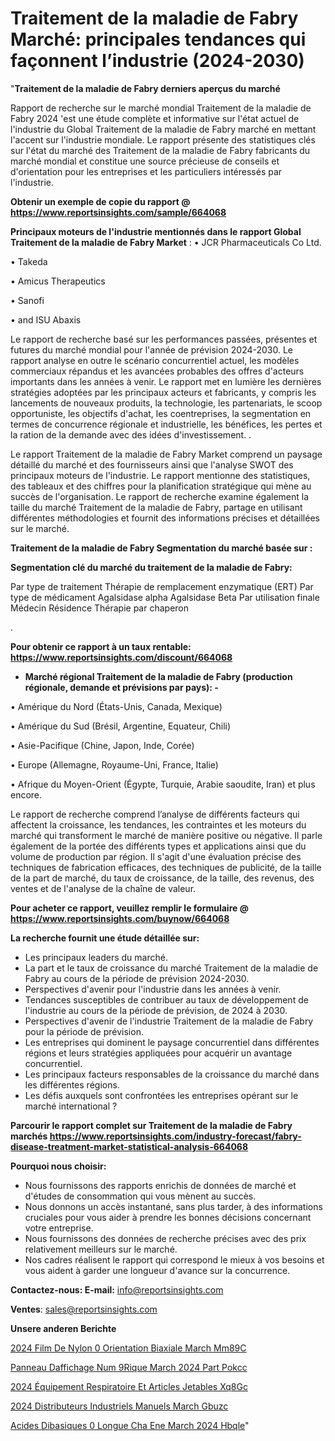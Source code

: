 # Traitement de la maladie de Fabry Marché: principales tendances qui façonnent l’industrie (2024-2030)

"<strong>Traitement de la maladie de Fabry derniers aperçus du marché</strong>

Rapport de recherche sur le marché mondial Traitement de la maladie de Fabry 2024 'est une étude complète et informative sur l'état actuel de l'industrie du Global Traitement de la maladie de Fabry marché en mettant l'accent sur l'industrie mondiale. Le rapport présente des statistiques clés sur l'état du marché des Traitement de la maladie de Fabry fabricants du marché mondial et constitue une source précieuse de conseils et d'orientation pour les entreprises et les particuliers intéressés par l'industrie.

<strong>Obtenir un exemple de copie du rapport @ <a href=https://www.reportsinsights.com/sample/664068>https://www.reportsinsights.com/sample/664068</a></strong>

<strong>Principaux moteurs de l'industrie mentionnés dans le rapport Global Traitement de la maladie de Fabry Market</strong> :
• JCR Pharmaceuticals Co Ltd.

• Takeda

• Amicus Therapeutics

• Sanofi

• and ISU Abaxis

Le rapport de recherche basé sur les performances passées, présentes et futures du marché mondial pour l'année de prévision 2024-2030. Le rapport analyse en outre le scénario concurrentiel actuel, les modèles commerciaux répandus et les avancées probables des offres d'acteurs importants dans les années à venir. Le rapport met en lumière les dernières stratégies adoptées par les principaux acteurs et fabricants, y compris les lancements de nouveaux produits, la technologie, les partenariats, le scoop opportuniste, les objectifs d'achat, les coentreprises, la segmentation en termes de concurrence régionale et industrielle, les bénéfices, les pertes et la ration de la demande avec des idées d'investissement. .

Le rapport Traitement de la maladie de Fabry Market comprend un paysage détaillé du marché et des fournisseurs ainsi que l'analyse SWOT des principaux moteurs de l'industrie. Le rapport mentionne des statistiques, des tableaux et des chiffres pour la planification stratégique qui mène au succès de l'organisation. Le rapport de recherche examine également la taille du marché Traitement de la maladie de Fabry, partage en utilisant différentes méthodologies et fournit des informations précises et détaillées sur le marché.

<strong>Traitement de la maladie de Fabry Segmentation du marché basée sur :</strong>

<strong> Segmentation clé du marché du traitement de la maladie de Fabry: </strong>

Par type de traitement
Thérapie de remplacement enzymatique (ERT)
Par type de médicament
Agalsidase alpha
Agalsidase Beta
Par utilisation finale
Médecin
Résidence
Thérapie par chaperon

.

<strong>Pour obtenir ce rapport à un taux rentable: <a href=https://www.reportsinsights.com/discount/664068>https://www.reportsinsights.com/discount/664068</a></strong>
<ul>
  <li><strong>Marché régional Traitement de la maladie de Fabry (production régionale, demande et prévisions par pays): -</strong></li>
</ul>
• Amérique du Nord (États-Unis, Canada, Mexique)

• Amérique du Sud (Brésil, Argentine, Equateur, Chili)

• Asie-Pacifique (Chine, Japon, Inde, Corée)

• Europe (Allemagne, Royaume-Uni, France, Italie)

• Afrique du Moyen-Orient (Égypte, Turquie, Arabie saoudite, Iran) et plus encore.

Le rapport de recherche comprend l’analyse de différents facteurs qui affectent la croissance, les tendances, les contraintes et les moteurs du marché qui transforment le marché de manière positive ou négative. Il parle également de la portée des différents types et applications ainsi que du volume de production par région. Il s'agit d'une évaluation précise des techniques de fabrication efficaces, des techniques de publicité, de la taille de la part de marché, du taux de croissance, de la taille, des revenus, des ventes et de l'analyse de la chaîne de valeur.

<strong>Pour acheter ce rapport, veuillez remplir le formulaire @   <a href=https://www.reportsinsights.com/buynow/664068>https://www.reportsinsights.com/buynow/664068</a></strong>

<strong>La recherche fournit une étude détaillée sur:</strong>
<ul>
  <li>Les principaux leaders du marché.</li>
  <li>La part et le taux de croissance du marché Traitement de la maladie de Fabry au cours de la période de prévision 2024-2030.</li>
  <li>Perspectives d'avenir pour l'industrie dans les années à venir.</li>
  <li>Tendances susceptibles de contribuer au taux de développement de l'industrie au cours de la période de prévision, de 2024 à 2030.</li>
  <li>Perspectives d'avenir de l'industrie Traitement de la maladie de Fabry pour la période de prévision.</li>
  <li>Les entreprises qui dominent le paysage concurrentiel dans différentes régions et leurs stratégies appliquées pour acquérir un avantage concurrentiel.</li>
  <li>Les principaux facteurs responsables de la croissance du marché dans les différentes régions.</li>
  <li>Les défis auxquels sont confrontées les entreprises opérant sur le marché international ?</li>
</ul>

<strong>Parcourir le rapport complet sur Traitement de la maladie de Fabry marchés <a href=https://www.reportsinsights.com/industry-forecast/fabry-disease-treatment-market-statistical-analysis-664068>https://www.reportsinsights.com/industry-forecast/fabry-disease-treatment-market-statistical-analysis-664068</a></strong>

<strong>Pourquoi nous choisir:</strong>
<ul>
  <li>Nous fournissons des rapports enrichis de données de marché et d'études de consommation qui vous mènent au succès.</li>
  <li>Nous donnons un accès instantané, sans plus tarder, à des informations cruciales pour vous aider à prendre les bonnes décisions concernant votre entreprise.</li>
  <li>Nous fournissons des données de recherche précises avec des prix relativement meilleurs sur le marché.</li>
  <li>Nos cadres réalisent le rapport qui correspond le mieux à vos besoins et vous aident à garder une longueur d'avance sur la concurrence.</li>
</ul>
<strong>Contactez-nous:
</strong><strong>E-mail:</strong> <a href=mailto:info@reportsinsights.com>info@reportsinsights.com</a>

<strong>Ventes</strong>: <a href=mailto:sales@reportsinsights.com>sales@reportsinsights.com</a>

<strong>Unsere anderen Berichte</strong>

<a href=https://www.linkedin.com/pulse/2024-film-de-nylon-%C3%A0-orientation-biaxiale-march%C3%A9-mm89c/>2024 Film De Nylon  0 Orientation Biaxiale March Mm89C</a>

<a href=https://www.linkedin.com/pulse/panneau-daffichage-num%C3%A9rique-march%C3%A9-2024-part-pokcc/>Panneau Daffichage Num 9Rique March 2024 Part Pokcc</a>

<a href=https://www.linkedin.com/pulse/2024-équipement-respiratoire-et-articles-jetables-xq8gc/>2024 Équipement Respiratoire Et Articles Jetables Xq8Gc</a>

<a href=https://www.linkedin.com/pulse/2024-distributeurs-industriels-manuels-march%C3%A9-gbuzc/>2024 Distributeurs Industriels Manuels March Gbuzc</a>

<a href=https://www.linkedin.com/pulse/acides-dibasiques-%C3%A0-longue-cha%C3%AEne-march%C3%A9-2024-hbqle/>Acides Dibasiques  0 Longue Cha Ene March 2024 Hbqle</a>"
